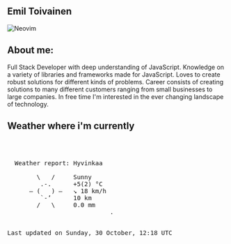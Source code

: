 ## Emil Toivainen 

![Neovim](https://img.shields.io/badge/NeoVim-%2357A143.svg?&style=for-the-badge&logo=neovim&logoColor=white)

## About me: 

Full Stack Developer with deep understanding of JavaScript. Knowledge on a variety of libraries and frameworks made for JavaScript. Loves to create robust solutions for different kinds of problems. Career consists of creating solutions to many different customers ranging from small businesses to large companies. In free time I'm interested in the ever changing landscape of technology. 

## Weather where i'm currently  
<pre>


 
  Weather report: Hyvinkaa  
    
        \   /     Sunny  
         .-.      +5(2) °C  
      ― (   ) ―   ↘ 18 km/h  
         `-’      10 km  
        /   \     0.0 mm  
                            .


Last updated on Sunday, 30 October, 12:18 UTC
</pre>
